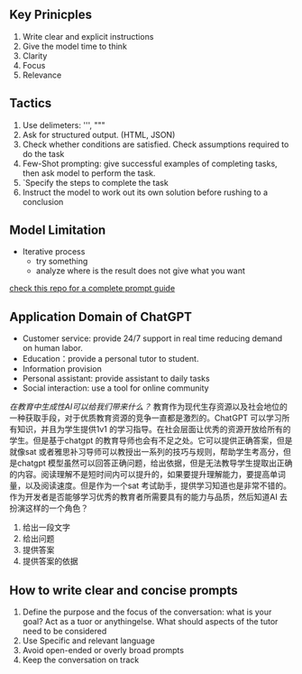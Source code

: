 ## Key Prinicples

1. Write clear and explicit instructions
2. Give the model time to think
3. Clarity
4. Focus
5. Relevance

## Tactics

1. Use delimeters: ''', """
2. Ask for structured output. (HTML, JSON)
3. Check whether conditions are satisfied. Check assumptions required to do the task
4. Few-Shot prompting: give successful examples of completing tasks, then ask model to perform the task.
5. `Specify the steps to complete the task
6. Instruct the model to work out its own solution before rushing to a conclusion

## Model Limitation

* Iterative process
  * try something
  * analyze where is the result does not give what you want

[check this repo for a complete prompt guide](https://github.com/chriswu99aaa/awesome-chatgpt-prompts)

## Application Domain of ChatGPT

* Customer service: provide 24/7 support in real time reducing demand on human labor.
* Education：provide a personal tutor to student.
* Information provision
* Personal assistant: provide assistant to daily tasks
* Social interaction: use a tool for online community

*在教育中生成性AI可以给我们带来什么？*
教育作为现代生存资源以及社会地位的一种获取手段，对于优质教育资源的竞争一直都是激烈的。ChatGPT 可以学习所有知识，并且为学生提供1v1 的学习指导。在社会层面让优秀的资源开放给所有的学生。但是基于chatgpt 的教育导师也会有不足之处。它可以提供正确答案，但是就像sat 或者雅思补习导师可以教授出一系列的技巧与规则，帮助学生考高分，但是chatgpt 模型虽然可以回答正确问题，给出依据，但是无法教导学生提取出正确的内容。阅读理解不是短时间内可以提升的，如果要提升理解能力，要提高单词量，以及阅读速度。但是作为一个sat 考试助手，提供学习知道也是非常不错的。作为开发者是否能够学习优秀的教育者所需要具有的能力与品质，然后知道AI 去扮演这样的一个角色？

1. 给出一段文字
2. 给出问题
3. 提供答案
4. 提供答案的依据

## How to write clear and concise prompts

1. Define the purpose and the focus of the conversation: what is your goal? Act as a tuor or anythingelse. What should aspects of the tutor need to be considered
2. Use Specific and relevant language
3. Avoid open-ended or overly broad prompts
4. Keep the conversation on track



